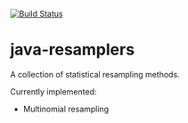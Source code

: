 [![Build Status](https://travis-ci.org/friturier/java-resamplers.svg?branch=master)](https://travis-ci.org/friturier/java-resamplers)
# java-resamplers

A collection of statistical resampling methods.

Currently implemented:

* Multinomial resampling
